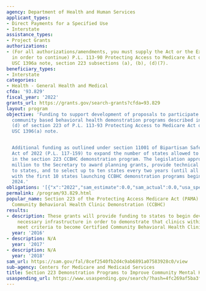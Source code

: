 ```yaml
---
agency: Department of Health and Human Services
applicant_types:
- Direct Payments for a Specified Use
- Interstate
assistance_types:
- Project Grants
authorizations:
- (For all authorizations/amendments, you must supply the Act or the Executive Order
  in order to continue) P.L. 113-90 Protecting Access to Medicare Act of 2014, 42
  USC 1396a note, section 223 subsections (a), (b), (d)(7).
beneficiary_types:
- Interstate
categories:
- Health - General Health and Medical
cfda: '93.829'
fiscal_year: '2022'
grants_url: https://grants.gov/search-grants?cfda=93.829
layout: program
objective: 'Funding to support development of proposals to participate in time-limited
  community based behavioral health demonstration programs described in subsection
  (d) of section 223 of P.L. 113-93 Protecting Access to Medicare Act of 2014, 42
  USC 1396(a) note.


  Additional funding as outlined under section 11001 of Bipartisan Safer Communities
  Act of 2022 (P.L. 117-159) to expand the number of states allowed to participate
  in the section 223 CCBHC demonstration program. The legislation appropriates $40
  million to the Secretary to award planning grants, provide technical assistance
  to states, and to select up to ten states every two years (until all funds are expended),
  with the first 10 states launching CCBHC demonstration programs beginning July 1,
  2024.'
obligations: '[{"x":"2022","sam_estimate":0.0,"sam_actual":0.0,"usa_spending_actual":428248026.19},{"x":"2023","sam_estimate":15000000.0,"sam_actual":0.0,"usa_spending_actual":4799999.0},{"x":"2024","sam_estimate":0.0,"sam_actual":0.0,"usa_spending_actual":5910708.0}]'
permalink: /program/93.829.html
popular_name: Section 223 of the Protecting Access Medicare Act (PAMA) of 2014, Certified
  Community Behavioral Health Clinic Demonstration (CCBHC)
results:
- description: These grants will provide funding to states to begin developing the
    necessary infrastructure in order to demonstrate that clinics within the state
    meet criteria to become Certified Community Behavioral Health Clinic.  N/A
  year: '2016'
- description: N/A
  year: '2017'
- description: N/A
  year: '2018'
sam_url: https://sam.gov/fal/8cef2540fb2d4c9ab6891a07583928c0/view
sub-agency: Centers for Medicare and Medicaid Services
title: Section 223 Demonstration Programs to Improve Community Mental Health Services
usaspending_url: https://www.usaspending.gov/search/?hash=4fc269af5ba3f743357a242606caa087
---
```


